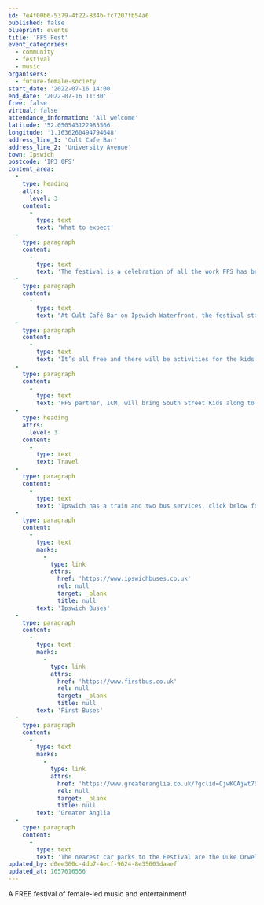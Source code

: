```yaml
---
id: 7e4f00b6-5379-4f22-834b-fc7207fb54a6
published: false
blueprint: events
title: 'FFS Fest'
event_categories:
  - community
  - festival
  - music
organisers:
  - future-female-society
start_date: '2022-07-16 14:00'
end_date: '2022-07-16 11:30'
free: false
virtual: false
attendance_information: 'All welcome'
latitude: '52.050543122985566'
longitude: '1.1636260494794648'
address_line_1: 'Cult Cafe Bar'
address_line_2: 'University Avenue'
town: Ipswich
postcode: 'IP3 0FS'
content_area:
  -
    type: heading
    attrs:
      level: 3
    content:
      -
        type: text
        text: 'What to expect'
  -
    type: paragraph
    content:
      -
        type: text
        text: 'The festival is a celebration of all the work FFS has been doing, the women involved in our projects, fundraising and giving a platform to local female artists.'
  -
    type: paragraph
    content:
      -
        type: text
        text: "At Cult Café Bar on Ipswich Waterfront, the festival starts at 14:00 and will be running late into the night. There will be live music outside all day and DJs inside all night – and it's an all-female line up!"
  -
    type: paragraph
    content:
      -
        type: text
        text: 'It’s all free and there will be activities for the kids with thanks to The Hold and Pop Print Studio.'
  -
    type: paragraph
    content:
      -
        type: text
        text: 'FFS partner, ICM, will bring South Street Kids along to lead a parade from DanceEast to Cult to open the Festival – and everyone is welcome to join in.'
  -
    type: heading
    attrs:
      level: 3
    content:
      -
        type: text
        text: Travel
  -
    type: paragraph
    content:
      -
        type: text
        text: 'Ipswich has a train and two bus services, click below for timetables.'
  -
    type: paragraph
    content:
      -
        type: text
        marks:
          -
            type: link
            attrs:
              href: 'https://www.ipswichbuses.co.uk'
              rel: null
              target: _blank
              title: null
        text: 'Ipswich Buses'
  -
    type: paragraph
    content:
      -
        type: text
        marks:
          -
            type: link
            attrs:
              href: 'https://www.firstbus.co.uk'
              rel: null
              target: _blank
              title: null
        text: 'First Buses'
  -
    type: paragraph
    content:
      -
        type: text
        marks:
          -
            type: link
            attrs:
              href: 'https://www.greateranglia.co.uk/?gclid=CjwKCAjwt7SWBhAnEiwAx8ZLasZNLgtYfjKG4mG6LHrmHtZ3A8AuaUyij8YDfpQB2IuVfpfvZ1iwvhoCn90QAvD_BwE'
              rel: null
              target: _blank
              title: null
        text: 'Greater Anglia'
  -
    type: paragraph
    content:
      -
        type: text
        text: 'The nearest car parks to the Festival are the Duke Orwell Quay car park and The Wharf car park.'
updated_by: d0ee360c-4db7-4ecf-9024-8e35603daaef
updated_at: 1657616556
---
```

A FREE festival of female-led music and entertainment!